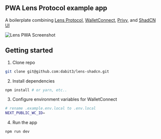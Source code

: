 ## PWA Lens Protocol example app

A boilerplate combining [Lens Protocol](https://www.lens.xyz/), [WalletConnect](https://walletconnect.com/), [Privy](https://www.privy.io/), and [ShadCN UI](https://ui.shadcn.com/)

![Lens PWA Screenshot](pwa-header.png)

## Getting started

1. Clone repo

```sh
git clone git@github.com:dabit3/lens-shadcn.git
```

2. Install dependencies

```sh
npm install # or yarn, etc..
```

3. Configure environment variables for WalletConnect

```sh
# rename .example.env.local to .env.local 
NEXT_PUBLIC_WC_ID=
```

4. Run the app

```sh
npm run dev
```